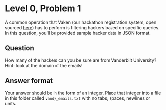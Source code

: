 # Level 0, Problem 1
A common operation that Vaken (our hackathon registration system, open sourced [here](https://github.com/Vandyhacks/vaken)) has to perform is filtering hackers based on specific queries. In this question, you'll be provided sample hacker data in JSON format. 

## Question
How many of the hackers can you be sure are from Vanderbilt University? Hint: look at the domain of the emails!

## Answer format
Your answer should be in the form of an integer. Place that integer into a file in this folder called `vandy_emails.txt` with no tabs, spaces, newlines or units.